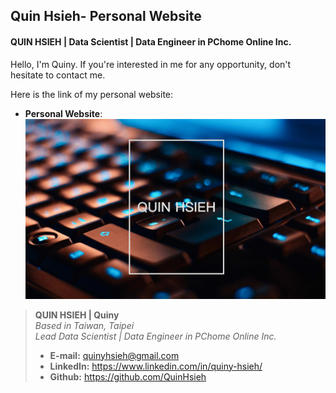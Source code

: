 ## Quin Hsieh- Personal Website

#### QUIN HSIEH | Data Scientist | Data Engineer in PChome Online Inc.

Hello, I'm Quiny. If you're interested in me for any opportunity, don't hesitate to contact me.  

Here is the link of my personal website:  
- **Personal Website**:
[![Quin Hsieh's Website](img/website-photo.jpeg "Quin Hsieh's Website")](https://quinhsieh.github.io/quiny-hsieh)

> **QUIN HSIEH | Quiny**  
> *Based in Taiwan, Taipei*  
> *Lead Data Scientist | Data Engineer in PChome Online Inc.*  
> * **E-mail:** quinyhsieh@gmail.com  
> * **LinkedIn:** https://www.linkedin.com/in/quiny-hsieh/  
> * **Github:** https://github.com/QuinHsieh

